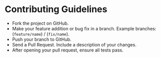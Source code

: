 # Contributing Guidelines

- Fork the project on GitHub.
- Make your feature addition or bug fix in a branch. Example branches: (`feature/name`) / (`fix/name`).
- Push your branch to GitHub.
- Send a Pull Request. Include a description of your changes.
- After opening your pull request, ensure all tests pass.

